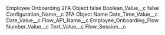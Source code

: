 <?xml version="1.0" encoding="UTF-8"?>
<CustomMetadata xmlns="http://soap.sforce.com/2006/04/metadata" xmlns:xsi="http://www.w3.org/2001/XMLSchema-instance" xmlns:xsd="http://www.w3.org/2001/XMLSchema">
    <label>Employee Onboarding 2FA Object</label>
    <protected>false</protected>
    <values>
        <field>Boolean_Value__c</field>
        <value xsi:type="xsd:boolean">false</value>
    </values>
    <values>
        <field>Configuration_Name__c</field>
        <value xsi:type="xsd:string">2FA Object Name</value>
    </values>
    <values>
        <field>Date_Time_Value__c</field>
        <value xsi:nil="true"/>
    </values>
    <values>
        <field>Date_Value__c</field>
        <value xsi:nil="true"/>
    </values>
    <values>
        <field>Flow_API_Name__c</field>
        <value xsi:type="xsd:string">Employee_Onboarding_Flow</value>
    </values>
    <values>
        <field>Number_Value__c</field>
        <value xsi:nil="true"/>
    </values>
    <values>
        <field>Text_Value__c</field>
        <value xsi:type="xsd:string">Flow_Session__c</value>
    </values>
</CustomMetadata>
